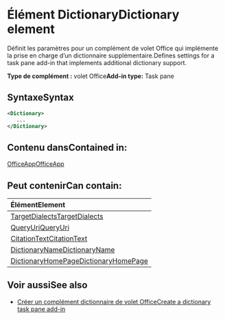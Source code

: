 # <a name="dictionary-element"></a><span data-ttu-id="46106-101">Élément Dictionary</span><span class="sxs-lookup"><span data-stu-id="46106-101">Dictionary element</span></span>
<span data-ttu-id="46106-102">Définit les paramètres pour un complément de volet Office qui implémente la prise en charge d’un dictionnaire supplémentaire.</span><span class="sxs-lookup"><span data-stu-id="46106-102">Defines settings for a task pane add-in that implements additional dictionary support.</span></span>

<span data-ttu-id="46106-103">**Type de complément :** volet Office</span><span class="sxs-lookup"><span data-stu-id="46106-103">**Add-in type:** Task pane</span></span>

## <a name="syntax"></a><span data-ttu-id="46106-104">Syntaxe</span><span class="sxs-lookup"><span data-stu-id="46106-104">Syntax</span></span>

```XML
<Dictionary>
   ...
</Dictionary>
```

## <a name="contained-in"></a><span data-ttu-id="46106-105">Contenu dans</span><span class="sxs-lookup"><span data-stu-id="46106-105">Contained in:</span></span>

[<span data-ttu-id="46106-106">OfficeApp</span><span class="sxs-lookup"><span data-stu-id="46106-106">OfficeApp</span></span>](officeapp.md)

## <a name="can-contain"></a><span data-ttu-id="46106-107">Peut contenir</span><span class="sxs-lookup"><span data-stu-id="46106-107">Can contain:</span></span>

|<span data-ttu-id="46106-108">**Élément**</span><span class="sxs-lookup"><span data-stu-id="46106-108">**Element**</span></span>|
|:-----|
|[<span data-ttu-id="46106-109">TargetDialects</span><span class="sxs-lookup"><span data-stu-id="46106-109">TargetDialects</span></span>](targetdialects.md)|
|[<span data-ttu-id="46106-110">QueryUri</span><span class="sxs-lookup"><span data-stu-id="46106-110">QueryUri</span></span>](queryuri.md)|
|[<span data-ttu-id="46106-111">CitationText</span><span class="sxs-lookup"><span data-stu-id="46106-111">CitationText</span></span>](citationtext.md)|
|[<span data-ttu-id="46106-112">DictionaryName</span><span class="sxs-lookup"><span data-stu-id="46106-112">DictionaryName</span></span>](dictionaryname.md)|
|[<span data-ttu-id="46106-113">DictionaryHomePage</span><span class="sxs-lookup"><span data-stu-id="46106-113">DictionaryHomePage</span></span>](dictionaryhomepage.md)|

## <a name="see-also"></a><span data-ttu-id="46106-114">Voir aussi</span><span class="sxs-lookup"><span data-stu-id="46106-114">See also</span></span>

- [<span data-ttu-id="46106-115">Créer un complément dictionnaire de volet Office</span><span class="sxs-lookup"><span data-stu-id="46106-115">Create a dictionary task pane add-in</span></span>](https://docs.microsoft.com/office/dev/add-ins/word/dictionary-task-pane-add-ins)
    
